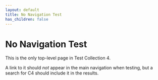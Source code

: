 ```yaml
---
layout: default
title: No Navigation Test
has_children: false
---
```


# No Navigation Test

This is the only top-level page in Test Collection 4.

A link to it should *not* appear in the main navigation when testing,
but a search for C4 should include it in the results.
